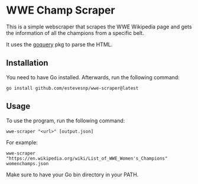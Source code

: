 # WWE Champ Scraper

This is a simple webscraper that scrapes the WWE Wikipedia page and gets the information of all the champions from a specific belt.

It uses the [goquery](https://github.com/PuerkitoBio/goquery) pkg to parse the HTML.

## Installation

You need to have Go installed. Afterwards, run the following command:

`go install github.com/estevesnp/wwe-scraper@latest`

## Usage

To use the program, run the following command:

`wwe-scraper "<url>" [output.json]`

For example:

`wwe-scraper "https://en.wikipedia.org/wiki/List_of_WWE_Women's_Champions" womenchamps.json`

Make sure to have your Go bin directory in your PATH.
